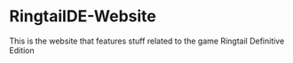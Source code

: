 # RingtailDE-Website
This is the website that features stuff related to the game Ringtail Definitive Edition
